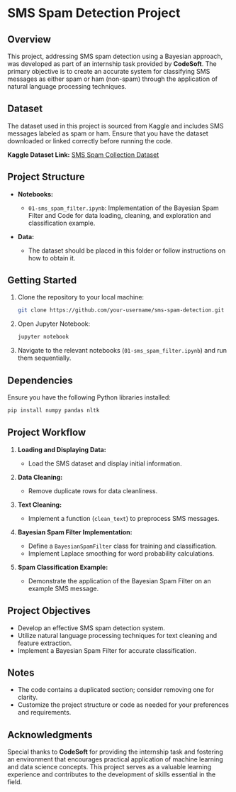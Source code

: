 # SMS Spam Detection Project

## Overview

This project, addressing SMS spam detection using a Bayesian approach, was developed as part of an internship task provided by **CodeSoft**. The primary objective is to create an accurate system for classifying SMS messages as either spam or ham (non-spam) through the application of natural language processing techniques.

## Dataset

The dataset used in this project is sourced from Kaggle and includes SMS messages labeled as spam or ham. Ensure that you have the dataset downloaded or linked correctly before running the code.

**Kaggle Dataset Link:** [SMS Spam Collection Dataset](https://www.kaggle.com/dataset-link)

## Project Structure

- **Notebooks:**
  - `01-sms_spam_filter.ipynb`: Implementation of the Bayesian Spam Filter and  Code for data loading, cleaning, and exploration and classification example.

- **Data:**
  - The dataset should be placed in this folder or follow instructions on how to obtain it.

## Getting Started

1. Clone the repository to your local machine:

   ```bash
   git clone https://github.com/your-username/sms-spam-detection.git
   ```

2. Open Jupyter Notebook:

   ```bash
   jupyter notebook
   ```

3. Navigate to the relevant notebooks (`01-sms_spam_filter.ipynb`) and run them sequentially.

## Dependencies

Ensure you have the following Python libraries installed:

```bash
pip install numpy pandas nltk
```

## Project Workflow

1. **Loading and Displaying Data:**
   - Load the SMS dataset and display initial information.

2. **Data Cleaning:**
   - Remove duplicate rows for data cleanliness.

3. **Text Cleaning:**
   - Implement a function (`clean_text`) to preprocess SMS messages.

4. **Bayesian Spam Filter Implementation:**
   - Define a `BayesianSpamFilter` class for training and classification.
   - Implement Laplace smoothing for word probability calculations.

5. **Spam Classification Example:**
   - Demonstrate the application of the Bayesian Spam Filter on an example SMS message.

## Project Objectives

- Develop an effective SMS spam detection system.
- Utilize natural language processing techniques for text cleaning and feature extraction.
- Implement a Bayesian Spam Filter for accurate classification.

## Notes

- The code contains a duplicated section; consider removing one for clarity.
- Customize the project structure or code as needed for your preferences and requirements.

## Acknowledgments

Special thanks to **CodeSoft** for providing the internship task and fostering an environment that encourages practical application of machine learning and data science concepts. This project serves as a valuable learning experience and contributes to the development of skills essential in the field.

